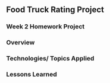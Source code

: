 ## Food Truck Rating Project

### Week 2 Homework Project

### Overview

### Technologies/ Topics Applied

### Lessons Learned
